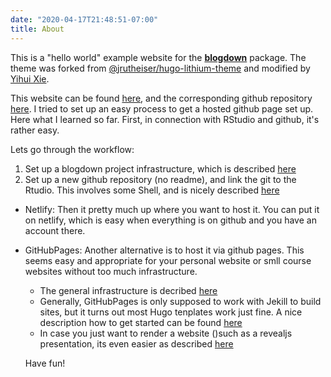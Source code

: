 ```yaml
---
date: "2020-04-17T21:48:51-07:00"
title: About
---
```


This is a "hello world" example website for the [**blogdown**](https://github.com/rstudio/blogdown) package. The theme was forked from [@jrutheiser/hugo-lithium-theme](https://github.com/jrutheiser/hugo-lithium-theme) and modified by [Yihui Xie](https://github.com/yihui/hugo-lithium).

This website can be found [here](https://daniels-test-website.netlify.app/), and the corresponding github repository [here](https://github.com/daniel-hain/teaching_website_test/tree/master/content/post). I tried to set up an easy process to get a hosted github page set up. Here what I learned so far. First, in connection with RStudio and github, it's rather easy.

Lets go through the workflow:

1. Set up a blogdown project infrastructure, which is described [here](https://bookdown.org/yihui/blogdown/)
2. Set up a new github repository (no readme), and link the git to the Rtudio. This involves some Shell, and is nicely described [here](https://jennybc.github.io/2014-05-12-ubc/ubc-r/session2.4_github.html)


* Netlify: Then it pretty much up where you want to host it. You can put it on netlify, which is easy when everything is on github and you have an account there.

* GitHubPages: Another alternative is to host it via github pages. This seems easy and appropriate for your personal website or smll course websites without too much infrastructure.
  * The general infrastructure is decribed [here](https://bookdown.org/yihui/blogdown/github-pages.html)
  * Generally, GitHubPages is only supposed to work with Jekill to build sites, but it turns out most Hugo tenplates work just fine. A nice description how to get started can be found [here](https://www.r-bloggers.com/starting-a-rmarkdown-blog-with-bookdown-hugo-github/)
  * In case you just want to render a website ()such as a revealjs presentation, its even easier as described [here](https://annaken.github.io/hosting-revealjs-presentation-github-pages/)
  
  Have fun!









